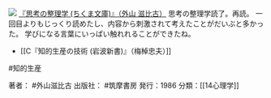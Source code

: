 [![](https://images-fe.ssl-images-amazon.com/images/I/51XzYWdeZeL._SL160_.jpg)](http://www.amazon.co.jp/exec/obidos/ASIN/4480020470/choiyaki81-22/ref=nosim)
[『思考の整理学 (ちくま文庫)』（外山 滋比古）](http://www.amazon.co.jp/exec/obidos/ASIN/4480020470/choiyaki81-22/ref=nosim)
思考の整理学読了。再読。
一回目よりもじっくり読めたし、内容から刺激されて考えたことがだいぶと多かった。
学びになる言葉にいっぱい触れれることができたね。

- [[C『知的生産の技術 (岩波新書)』（梅棹忠夫）]]

#知的生産 

著者： #外山滋比古 
出版社： #筑摩書房 
発行：1986
分類：[[14心理学]]